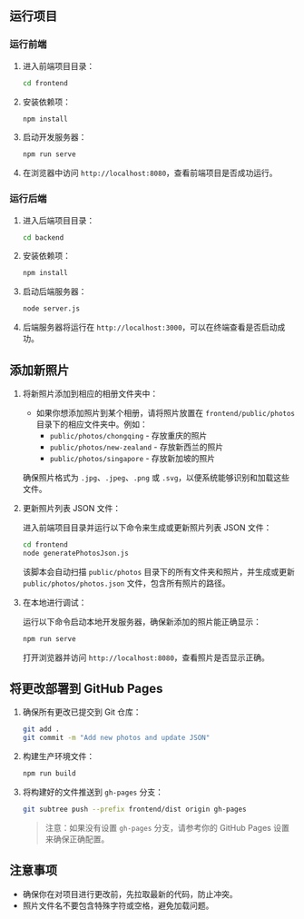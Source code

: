 
## 运行项目

### 运行前端

1. 进入前端项目目录：

    ```bash
    cd frontend
    ```

2. 安装依赖项：

    ```bash
    npm install
    ```

3. 启动开发服务器：

    ```bash
    npm run serve
    ```

4. 在浏览器中访问 `http://localhost:8080`，查看前端项目是否成功运行。

### 运行后端

1. 进入后端项目目录：

    ```bash
    cd backend
    ```

2. 安装依赖项：

    ```bash
    npm install
    ```

3. 启动后端服务器：

    ```bash
    node server.js
    ```

4. 后端服务器将运行在 `http://localhost:3000`，可以在终端查看是否启动成功。

## 添加新照片

1. 将新照片添加到相应的相册文件夹中：

   - 如果你想添加照片到某个相册，请将照片放置在 `frontend/public/photos` 目录下的相应文件夹中。例如：
      - `public/photos/chongqing` - 存放重庆的照片
      - `public/photos/new-zealand` - 存放新西兰的照片
      - `public/photos/singapore` - 存放新加坡的照片

   确保照片格式为 `.jpg`、`.jpeg`、`.png` 或 `.svg`，以便系统能够识别和加载这些文件。

2. 更新照片列表 JSON 文件：

   进入前端项目目录并运行以下命令来生成或更新照片列表 JSON 文件：

    ```bash
    cd frontend
    node generatePhotosJson.js
    ```

   该脚本会自动扫描 `public/photos` 目录下的所有文件夹和照片，并生成或更新 `public/photos/photos.json` 文件，包含所有照片的路径。

3. 在本地进行调试：

   运行以下命令启动本地开发服务器，确保新添加的照片能正确显示：

    ```bash
    npm run serve
    ```

   打开浏览器并访问 `http://localhost:8080`，查看照片是否显示正确。

## 将更改部署到 GitHub Pages

1. 确保所有更改已提交到 Git 仓库：

    ```bash
    git add .
    git commit -m "Add new photos and update JSON"
    ```

2. 构建生产环境文件：

    ```bash
    npm run build
    ```

3. 将构建好的文件推送到 `gh-pages` 分支：

    ```bash
    git subtree push --prefix frontend/dist origin gh-pages
    ```

   > 注意：如果没有设置 `gh-pages` 分支，请参考你的 GitHub Pages 设置来确保正确配置。

## 注意事项

- 确保你在对项目进行更改前，先拉取最新的代码，防止冲突。
- 照片文件名不要包含特殊字符或空格，避免加载问题。
